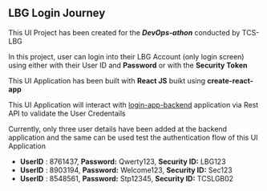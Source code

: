 ## LBG Login Journey

This UI Project has been created for the ***DevOps-athon*** conducted by TCS-LBG

In this project, user can login into their LBG Account (only login screen) using either with their User ID and **Password** or with the **Security Token** 

This UI Application has been built with **React JS** buikt using **create-react-app** 

This UI Application will interact with [login-app-backend](http://localhost:3000) application via Rest API to validate the User Credentails

Currently, only three user details have been added at the backend application and the same can be used test the authentication flow of this UI Application

- **UserID** : 8761437, **Password:** Qwerty123,  **Security ID:** LBG123
- **UserID** : 8903194, **Password:** Welcome123, **Security ID:** Sec123
- **UserID** : 8548561, **Password:** Stp12345,   **Security ID:** TCSLGB02
